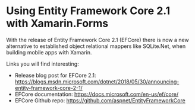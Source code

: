 # Using Entity Framework Core 2.1 with Xamarin.Forms

With the release of Entity Framework Core 2.1 (EFCore) there is now a new alternative to established object relational mappers like SQLite.Net, when building mobile apps with Xamarin.

Links you will find interesting:
* Release blog post for EFCore 2.1: https://blogs.msdn.microsoft.com/dotnet/2018/05/30/announcing-entity-framework-core-2-1/
* EFCore documentation: https://docs.microsoft.com/en-us/ef/core/
* EFCore Github repo: https://github.com/aspnet/EntityFrameworkCore



